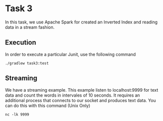 # Task 3

In this task, we use Apache Spark for created an Inverted Index and reading data in a stream fashion.

## Execution
In order to execute a particular Junit, use the following command
```
./gradlew task3:test
```

## Streaming
We have a streaming example. This example listen to localhost:9999 for text data and count the words in intervales of 10 seconds. It requires an additional process that connects to our socket and produces text data. You can do this with this command (Unix Only)
```
nc -lk 9999
```

